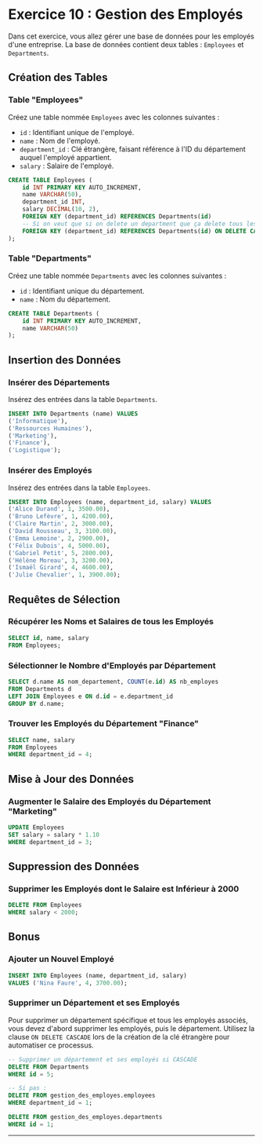 # Exercice 10 : Gestion des Employés

Dans cet exercice, vous allez gérer une base de données pour les employés d'une entreprise. La base de données contient deux tables : `Employees` et `Departments`.

## Création des Tables

### Table "Employees"

Créez une table nommée `Employees` avec les colonnes suivantes :

- `id` : Identifiant unique de l'employé.
- `name` : Nom de l'employé.
- `department_id` : Clé étrangère, faisant référence à l'ID du département auquel l'employé appartient.
- `salary` : Salaire de l'employé.

```sql
CREATE TABLE Employees (
    id INT PRIMARY KEY AUTO_INCREMENT,
    name VARCHAR(50),
    department_id INT,
    salary DECIMAL(10, 2),
    FOREIGN KEY (department_id) REFERENCES Departments(id)
    -- Si on veut que si on delete un department que ça delete tous les employés en relation faut aujouter ça :
    FOREIGN KEY (department_id) REFERENCES Departments(id) ON DELETE CASCADE
);

```

### Table "Departments"

Créez une table nommée `Departments` avec les colonnes suivantes :

- `id` : Identifiant unique du département.
- `name` : Nom du département.

```sql
CREATE TABLE Departments (
    id INT PRIMARY KEY AUTO_INCREMENT,
    name VARCHAR(50)
);

```

## Insertion des Données

### Insérer des Départements

Insérez des entrées dans la table `Departments`.

```sql
INSERT INTO Departments (name) VALUES
('Informatique'),
('Ressources Humaines'),
('Marketing'),
('Finance'),
('Logistique');

```

### Insérer des Employés

Insérez des entrées dans la table `Employees`.

```sql
INSERT INTO Employees (name, department_id, salary) VALUES
('Alice Durand', 1, 3500.00),
('Bruno Lefèvre', 1, 4200.00),
('Claire Martin', 2, 3000.00),
('David Rousseau', 3, 3100.00),
('Emma Lemoine', 2, 2900.00),
('Félix Dubois', 4, 5000.00),
('Gabriel Petit', 5, 2800.00),
('Hélène Moreau', 3, 3200.00),
('Ismaël Girard', 4, 4600.00),
('Julie Chevalier', 1, 3900.00);

```

## Requêtes de Sélection

### Récupérer les Noms et Salaires de tous les Employés

```sql
SELECT id, name, salary
FROM Employees;

```

### Sélectionner le Nombre d'Employés par Département

```sql
SELECT d.name AS nom_departement, COUNT(e.id) AS nb_employes
FROM Departments d
LEFT JOIN Employees e ON d.id = e.department_id
GROUP BY d.name;

```

### Trouver les Employés du Département "Finance"

```sql
SELECT name, salary
FROM Employees
WHERE department_id = 4;

```

## Mise à Jour des Données

### Augmenter le Salaire des Employés du Département "Marketing"

```sql
UPDATE Employees
SET salary = salary * 1.10
WHERE department_id = 3;

```

## Suppression des Données

### Supprimer les Employés dont le Salaire est Inférieur à 2000

```sql
DELETE FROM Employees
WHERE salary < 2000;

```

## Bonus

### Ajouter un Nouvel Employé

```sql
INSERT INTO Employees (name, department_id, salary)
VALUES ('Nina Faure', 4, 3700.00);

```

### Supprimer un Département et ses Employés

Pour supprimer un département spécifique et tous les employés associés, vous devez d'abord supprimer les employés, puis le département. Utilisez la clause `ON DELETE CASCADE` lors de la création de la clé étrangère pour automatiser ce processus.

```sql
-- Supprimer un département et ses employés si CASCADE 
DELETE FROM Departments
WHERE id = 5;

-- Si pas :
DELETE FROM gestion_des_employes.employees
WHERE department_id = 1;

DELETE FROM gestion_des_employes.departments
WHERE id = 1;
```

---
